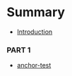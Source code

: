 # Summary

* [Introduction](README.md)


### PART 1
* [anchor-test](anchor-test/anchor.md#section1)
